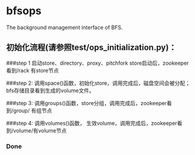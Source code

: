 # bfsops
The background management interface of BFS.

## 初始化流程(请参照test/ops_initialization.py)：

###step 1
启动store、directory、proxy、pitchfork
store启动后，zookeeper看到/rack 有store节点

###step 2:
调用space()函数，初始化store，调用完成后，磁盘空间会被分配；bfs存储目录看到生成的volume文件。

###step 3:
调用groups()函数，store分组，调用完成后，zookeeper看到/group/ 有组节点

###step 4:
调用volumes()函数， 生效volume，调用完成后，zookeeper看到/volume/有volume节点

### Done